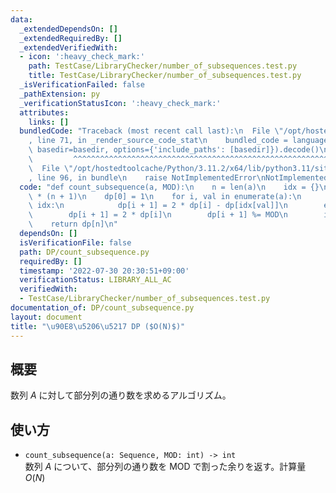 ```yaml
---
data:
  _extendedDependsOn: []
  _extendedRequiredBy: []
  _extendedVerifiedWith:
  - icon: ':heavy_check_mark:'
    path: TestCase/LibraryChecker/number_of_subsequences.test.py
    title: TestCase/LibraryChecker/number_of_subsequences.test.py
  _isVerificationFailed: false
  _pathExtension: py
  _verificationStatusIcon: ':heavy_check_mark:'
  attributes:
    links: []
  bundledCode: "Traceback (most recent call last):\n  File \"/opt/hostedtoolcache/Python/3.11.2/x64/lib/python3.11/site-packages/onlinejudge_verify/documentation/build.py\"\
    , line 71, in _render_source_code_stat\n    bundled_code = language.bundle(stat.path,\
    \ basedir=basedir, options={'include_paths': [basedir]}).decode()\n          \
    \         ^^^^^^^^^^^^^^^^^^^^^^^^^^^^^^^^^^^^^^^^^^^^^^^^^^^^^^^^^^^^^^^^^^^^^^^^^^^^^^^^^\n\
    \  File \"/opt/hostedtoolcache/Python/3.11.2/x64/lib/python3.11/site-packages/onlinejudge_verify/languages/python.py\"\
    , line 96, in bundle\n    raise NotImplementedError\nNotImplementedError\n"
  code: "def count_subsequence(a, MOD):\n    n = len(a)\n    idx = {}\n    dp = [0]\
    \ * (n + 1)\n    dp[0] = 1\n    for i, val in enumerate(a):\n        if val in\
    \ idx:\n            dp[i + 1] = 2 * dp[i] - dp[idx[val]]\n        else:\n    \
    \        dp[i + 1] = 2 * dp[i]\n        dp[i + 1] %= MOD\n        idx[val] = i\n\
    \    return dp[n]\n"
  dependsOn: []
  isVerificationFile: false
  path: DP/count_subsequence.py
  requiredBy: []
  timestamp: '2022-07-30 20:30:51+09:00'
  verificationStatus: LIBRARY_ALL_AC
  verifiedWith:
  - TestCase/LibraryChecker/number_of_subsequences.test.py
documentation_of: DP/count_subsequence.py
layout: document
title: "\u90E8\u5206\u5217 DP ($O(N)$)"
---
```

## 概要
数列 $A$ に対して部分列の通り数を求めるアルゴリズム。

## 使い方
- `count_subsequence(a: Sequence, MOD: int) -> int`  
数列 $A$ について、部分列の通り数を $\mathrm{MOD}$ で割った余りを返す。計算量 $O(N)$
